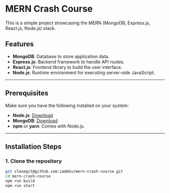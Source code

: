 # MERN Crash Course

This is a simple project showcasing the MERN (MongoDB, Express.js, React.js, Node.js) stack.

## Features

- **MongoDB**: Database to store application data.
- **Express.js**: Backend framework to handle API routes.
- **React.js**: Frontend library to build the user interface.
- **Node.js**: Runtime environment for executing server-side JavaScript.

---

## Prerequisites

Make sure you have the following installed on your system:

- **Node.js**: [Download](https://nodejs.org/)
- **MongoDB**: [Download](https://www.mongodb.com/try/download/community)
- **npm** or **yarn**: Comes with Node.js.

---

## Installation Steps

### 1. Clone the repository

```bash
git clonegit@github.com:iambkv/mern-crash-course.git
cd mern-crash-course
npm run build
npm run start
